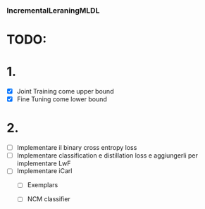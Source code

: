 ### IncrementalLeraningMLDL

# TODO:

 # 1.
   - [x] Joint Training come upper bound 
   - [x] Fine Tuning come lower bound 

# 2.
  - [ ] Implementare il binary cross entropy loss 
  - [ ] Implementare classification e distillation loss e aggiungerli per implementare LwF 
  - [ ] Implementare iCarl
      - [ ] Exemplars
      - [ ] NCM classifier 
 

